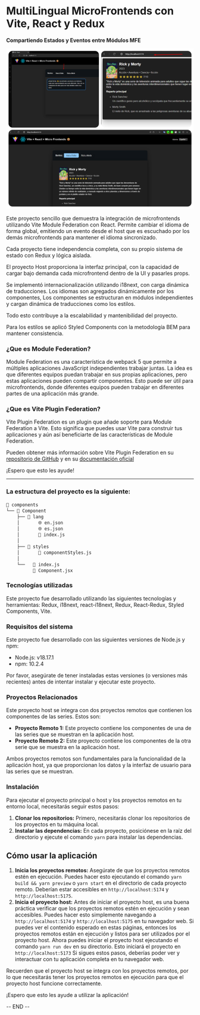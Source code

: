 # MultiLingual MicroFrontends con Vite, React y Redux

**Compartiendo Estados y Eventos entre Módulos MFE**

![img.png](img.png)

Este proyecto sencillo que demuestra la integración de microfrontends utilizando Vite Module Federation con React. Permite cambiar el idioma de forma global, emitiendo un evento desde el host que es escuchado por los demás microfrontends para mantener el idioma sincronizado.

Cada proyecto tiene independencia completa, con su propio sistema de estado con Redux y lógica aislada.

El proyecto Host proporciona la interfaz principal, con la capacidad de cargar bajo demanda cada microfrontend dentro de la UI y pasarles props.

Se implementó internacionalización utilizando i18next, con carga dinámica de traducciones. Los idiomas son agregados dinámicamente por los componentes, Los componentes se estructuran en módulos independientes y cargan dinámica de traducciones como los estilos.

Todo esto contribuye a la escalabilidad y mantenibilidad del proyecto.

Para los estilos se aplicó Styled Components con la metodología BEM para mantener consistencia.

### **¿Que es Module Federation?**

Module Federation es una característica de webpack 5 que permite a múltiples aplicaciones JavaScript independientes trabajar juntas. La idea es que diferentes equipos puedan trabajar en sus propias aplicaciones, pero estas aplicaciones pueden compartir componentes. Esto puede ser útil para microfrontends, donde diferentes equipos pueden trabajar en diferentes partes de una aplicación más grande.

### **¿Que es Vite Plugin Federation?**

Vite Plugin Federation es un plugin que añade soporte para Module Federation a Vite. Esto significa que puedes usar Vite para construir tus aplicaciones y aún así beneficiarte de las características de Module Federation.

Pueden obtener más información sobre Vite Plugin Federation en su [repositorio de GitHub](https://originjs.org/en/guide/plugins/vite-plugin-federation/)
y en su [documentación oficial](https://github.com/originjs/vite-plugin-federation)

¡Espero que esto les ayude!

---

### **La estructura del proyecto es la siguiente:**

```
📁 components
└── 📁 Component
    ├── 📁 lang
    │       🌐 en.json
    │       🌐 es.json
    │       📄 index.js
    │
    ├── 📁 styles
    │       🎨 componentStyles.js
    │
    └──   📄 index.js
          📄 Component.jsx
```

### **Tecnologías utilizadas**

Este proyecto fue desarrollado utilizando las siguientes tecnologías y herramientas: Redux, i18next, react-i18next, Redux, React-Redux, Styled Components, Vite.

### **Requisitos del sistema**

Este proyecto fue desarrollado con las siguientes versiones de Node.js y npm:

- Node.js: v18.17.1
- npm: 10.2.4

Por favor, asegúrate de tener instaladas estas versiones (o versiones más recientes) antes de intentar instalar y ejecutar este proyecto.

### **Proyectos Relacionados**

Este proyecto host se integra con dos proyectos remotos que contienen los componentes de las series. Estos son:

- **Proyecto Remoto 1:** Este proyecto contiene los componentes de una de las series que se muestran en la aplicación host.
- **Proyecto Remoto 2:** Este proyecto contiene los componentes de la otra serie que se muestra en la aplicación host.

Ambos proyectos remotos son fundamentales para la funcionalidad de la aplicación host, ya que proporcionan los datos y la interfaz de usuario para las series que se muestran.

### **Instalación**

Para ejecutar el proyecto principal o host y los proyectos remotos en tu entorno local, necesitarás seguir estos pasos:

1. **Clonar los repositorios:** Primero, necesitarás clonar los repositorios de los proyectos en tu máquina local.
2. **Instalar las dependencias:** En cada proyecto, posiciónese en la raíz del directorio y ejecute el comando `yarn` para instalar las dependencias.


## **Cómo usar la aplicación**

1. **Inicia los proyectos remotos:** Asegúrate de que los proyectos remotos estén en ejecución. Puedes hacer esto ejecutando el comando `yarn build && yarn preview` o `yarn start` en el directorio de cada proyecto remoto. 
Deberían estar accesibles en `http://localhost:5174` y `http://localhost:5175`.
2. **Inicia el proyecto host:** Antes de iniciar el proyecto host, es una buena práctica verificar que los proyectos remotos estén en ejecución y sean accesibles. Puedes hacer esto simplemente navegando a `http://localhost:5174` y `http://localhost:5175` en tu navegador web. Si puedes ver el contenido esperado en estas páginas, entonces los proyectos remotos están en ejecución y listos para ser utilizados por el proyecto host.
Ahora puedes iniciar el proyecto host ejecutando el comando `yarn run dev` en su directorio. Esto iniciará el proyecto en `http://localhost:5173`
Si sigues estos pasos, deberías poder ver y interactuar con tu aplicación completa en tu navegador web.

Recuerden que el proyecto host se integra con los proyectos remotos, por lo que necesitarás tener los proyectos remotos en ejecución para que el proyecto host funcione correctamente.

¡Espero que esto les ayude a utilizar la aplicación!

-- END --


